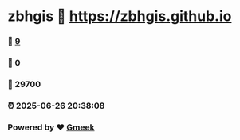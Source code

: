 # zbhgis :link: https://zbhgis.github.io 
### :page_facing_up: [9](https://zbhgis.github.io/tag.html) 
### :speech_balloon: 0 
### :hibiscus: 29700 
### :alarm_clock: 2025-06-26 20:38:08 
### Powered by :heart: [Gmeek](https://github.com/Meekdai/Gmeek)
